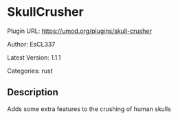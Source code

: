 # SkullCrusher

Plugin URL: https://umod.org/plugins/skull-crusher

Author: EsCL337

Latest Version: 1.1.1

Categories: rust

## Description

Adds some extra features to the crushing of human skulls
